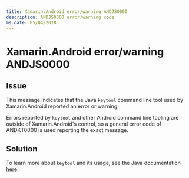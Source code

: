 ```yaml
---
title: Xamarin.Android error/warning ANDJS0000
description: ANDJS0000 error/warning code
ms.date: 05/04/2018
---
```

# Xamarin.Android error/warning ANDJS0000

## Issue

This message indicates that the Java `keytool` command line tool used by
Xamarin.Android reported an error or warning.

Errors reported by `keytool` and other Android command line tooling are
outside of Xamarin.Android's control, so a general error code of
ANDKT0000 is used reporting the exact message.

## Solution

To learn more about `keytool` and its usage, see the Java documentation
[here][keytool].

[keytool]: https://docs.oracle.com/javase/8/docs/technotes/tools/windows/keytool.html
